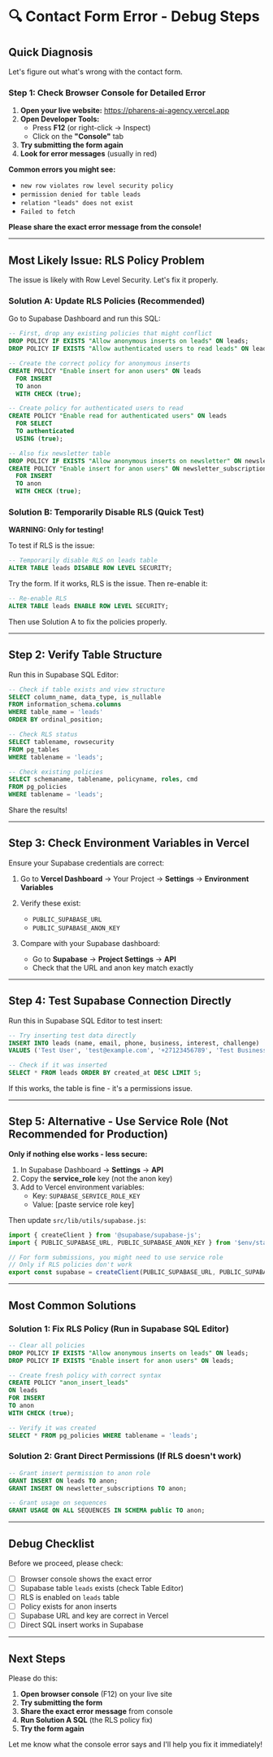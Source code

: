# 🔍 Contact Form Error - Debug Steps

## Quick Diagnosis

Let's figure out what's wrong with the contact form.

### Step 1: Check Browser Console for Detailed Error

1. **Open your live website:** https://pharens-ai-agency.vercel.app
2. **Open Developer Tools:**
   - Press **F12** (or right-click → Inspect)
   - Click on the **"Console"** tab
3. **Try submitting the form again**
4. **Look for error messages** (usually in red)

**Common errors you might see:**
- `new row violates row level security policy`
- `permission denied for table leads`
- `relation "leads" does not exist`
- `Failed to fetch`

**Please share the exact error message from the console!**

---

## Most Likely Issue: RLS Policy Problem

The issue is likely with Row Level Security. Let's fix it properly.

### Solution A: Update RLS Policies (Recommended)

Go to Supabase Dashboard and run this SQL:

```sql
-- First, drop any existing policies that might conflict
DROP POLICY IF EXISTS "Allow anonymous inserts on leads" ON leads;
DROP POLICY IF EXISTS "Allow authenticated users to read leads" ON leads;

-- Create the correct policy for anonymous inserts
CREATE POLICY "Enable insert for anon users" ON leads
  FOR INSERT
  TO anon
  WITH CHECK (true);

-- Create policy for authenticated users to read
CREATE POLICY "Enable read for authenticated users" ON leads
  FOR SELECT
  TO authenticated
  USING (true);

-- Also fix newsletter table
DROP POLICY IF EXISTS "Allow anonymous inserts on newsletter" ON newsletter_subscriptions;
CREATE POLICY "Enable insert for anon users" ON newsletter_subscriptions
  FOR INSERT
  TO anon
  WITH CHECK (true);
```

### Solution B: Temporarily Disable RLS (Quick Test)

**WARNING: Only for testing!**

To test if RLS is the issue:

```sql
-- Temporarily disable RLS on leads table
ALTER TABLE leads DISABLE ROW LEVEL SECURITY;
```

Try the form. If it works, RLS is the issue. Then re-enable it:

```sql
-- Re-enable RLS
ALTER TABLE leads ENABLE ROW LEVEL SECURITY;
```

Then use Solution A to fix the policies properly.

---

## Step 2: Verify Table Structure

Run this in Supabase SQL Editor:

```sql
-- Check if table exists and view structure
SELECT column_name, data_type, is_nullable
FROM information_schema.columns
WHERE table_name = 'leads'
ORDER BY ordinal_position;

-- Check RLS status
SELECT tablename, rowsecurity
FROM pg_tables
WHERE tablename = 'leads';

-- Check existing policies
SELECT schemaname, tablename, policyname, roles, cmd
FROM pg_policies
WHERE tablename = 'leads';
```

Share the results!

---

## Step 3: Check Environment Variables in Vercel

Ensure your Supabase credentials are correct:

1. Go to **Vercel Dashboard** → Your Project → **Settings** → **Environment Variables**
2. Verify these exist:
   - `PUBLIC_SUPABASE_URL`
   - `PUBLIC_SUPABASE_ANON_KEY`

3. Compare with your Supabase dashboard:
   - Go to **Supabase** → **Project Settings** → **API**
   - Check that the URL and anon key match exactly

---

## Step 4: Test Supabase Connection Directly

Run this in Supabase SQL Editor to test insert:

```sql
-- Try inserting test data directly
INSERT INTO leads (name, email, phone, business, interest, challenge)
VALUES ('Test User', 'test@example.com', '+27123456789', 'Test Business', 'Social Media', 'Testing');

-- Check if it was inserted
SELECT * FROM leads ORDER BY created_at DESC LIMIT 5;
```

If this works, the table is fine - it's a permissions issue.

---

## Step 5: Alternative - Use Service Role (Not Recommended for Production)

**Only if nothing else works - less secure:**

1. In Supabase Dashboard → **Settings** → **API**
2. Copy the **service_role** key (not the anon key)
3. Add to Vercel environment variables:
   - Key: `SUPABASE_SERVICE_ROLE_KEY`
   - Value: [paste service role key]

Then update `src/lib/utils/supabase.js`:

```javascript
import { createClient } from '@supabase/supabase-js';
import { PUBLIC_SUPABASE_URL, PUBLIC_SUPABASE_ANON_KEY } from '$env/static/public';

// For form submissions, you might need to use service role
// Only if RLS policies don't work
export const supabase = createClient(PUBLIC_SUPABASE_URL, PUBLIC_SUPABASE_ANON_KEY);
```

---

## Most Common Solutions

### Solution 1: Fix RLS Policy (Run in Supabase SQL Editor)

```sql
-- Clear all policies
DROP POLICY IF EXISTS "Allow anonymous inserts on leads" ON leads;
DROP POLICY IF EXISTS "Enable insert for anon users" ON leads;

-- Create fresh policy with correct syntax
CREATE POLICY "anon_insert_leads"
ON leads
FOR INSERT
TO anon
WITH CHECK (true);

-- Verify it was created
SELECT * FROM pg_policies WHERE tablename = 'leads';
```

### Solution 2: Grant Direct Permissions (If RLS doesn't work)

```sql
-- Grant insert permission to anon role
GRANT INSERT ON leads TO anon;
GRANT INSERT ON newsletter_subscriptions TO anon;

-- Grant usage on sequences
GRANT USAGE ON ALL SEQUENCES IN SCHEMA public TO anon;
```

---

## Debug Checklist

Before we proceed, please check:

- [ ] Browser console shows the exact error
- [ ] Supabase table `leads` exists (check Table Editor)
- [ ] RLS is enabled on `leads` table
- [ ] Policy exists for anon inserts
- [ ] Supabase URL and key are correct in Vercel
- [ ] Direct SQL insert works in Supabase

---

## Next Steps

Please do this:

1. **Open browser console** (F12) on your live site
2. **Try submitting the form**
3. **Share the exact error message** from console
4. **Run Solution A SQL** (the RLS policy fix)
5. **Try the form again**

Let me know what the console error says and I'll help you fix it immediately!
